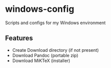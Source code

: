 # windows-config
Scripts and configs for my Windows environment

## Features

- Create Download directory (if not present)
- Download Pandoc (portable zip)
- Download MiKTeX (installer)